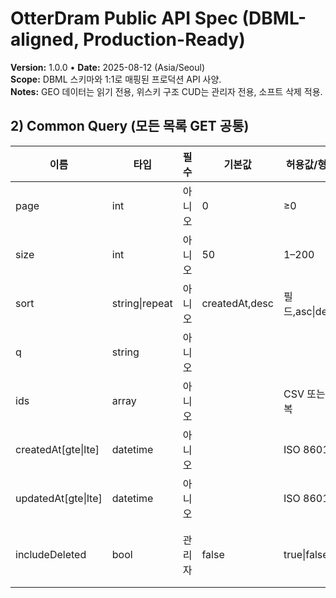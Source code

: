 # OtterDram Public API Spec (DBML-aligned, Production-Ready)
**Version:** 1.0.0 • **Date:** 2025-08-12 (Asia/Seoul)  
**Scope:** DBML 스키마와 1:1로 매핑된 프로덕션 API 사양.  
**Notes:** GEO 데이터는 읽기 전용, 위스키 구조 CUD는 관리자 전용, 소프트 삭제 적용.

## 2) Common Query (모든 목록 GET 공통)

| 이름 | 타입 | 필수 | 기본값 | 허용값/형식 | 비고 |
|---|---|---|---|---|---|
| page | int | 아니오 | 0 | ≥0 | 페이징 |
| size | int | 아니오 | 50 | 1–200 | 페이지 크기 |
| sort | string\|repeat | 아니오 | createdAt,desc | 필드,asc\|desc | 다중 정렬 |
| q | string | 아니오 |  |  | 부분 검색 |
| ids | array | 아니오 |  | CSV 또는 반복 | `id in (...)` |
| createdAt[gte\|lte] | datetime | 아니오 |  | ISO 8601 | 범위 |
| updatedAt[gte\|lte] | datetime | 아니오 |  | ISO 8601 | 범위 |
| includeDeleted | bool | 관리자 | false | true\|false | 소프트 삭제 포함 |
